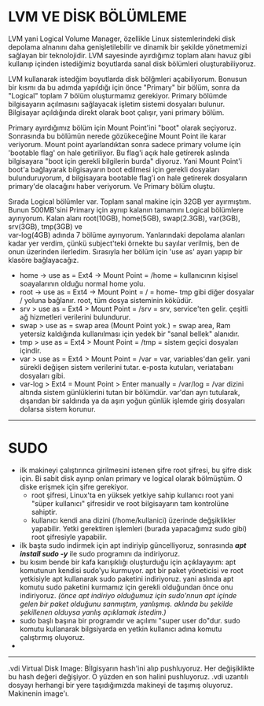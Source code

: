 # LVM VE DİSK  BÖLÜMLEME 

LVM yani Logical Volume Manager, özellikle Linux sistemlerindeki disk depolama alnanını daha genişletilebilir ve dinamik  bir şekilde yönetmemizi sağlayan bir teknolojidir. LVM sayesinde ayırdığımız toplam alanı havuz gibi kullanıp içinden 
istediğimiz boyutlarda sanal disk bölümleri oluşturabiliyoruz. 

LVM kullanarak istedğim boyutlarda disk bölğmleri açabiliyorum. Bonusun bir kısmı da bu adımda yapıldığı için önce "Primary" bir bölüm, sonra da "Logical" toplam 7 bölüm oluşturmamız gerekiyor. 
Primary bölümde bilgisayarın açılmasını sağlayacak işletim sistemi dosyaları bulunur. Bilgisayar açıldığında direkt olarak boot çalışır, yani primary bölüm.

Primary ayırdığımız bölüm için Mount Point'ini "boot" olarak seçiyoruz.  Sonrasında bu bölümün nerede gözükeceğine Mount Point ile karar veriyorum. Mount point ayarlandıktan sonra sadece primary volume için 'bootable flag' on hale 
getiriliyor. Bu flag'i açık hale getirerek aslında bilgisayara "boot için gerekli bilgilerin burda" diyoruz. Yani  Mount Point'i boot'a bağlayarak bilgisayarın boot edilmesi için gerekli dosyaları bulunduruyorum, d bilgisayara bootable 
flag'i on hale getirerek dosyaların primary'de olacağını haber veriyorum. Ve Primary bölüm oluştu.

Sırada Logical bölümler var. Toplam sanal makine için 32GB yer ayırmıştım. Bunun 500MB'sini Primary için ayrııp kalanın tamamını Logical bölümlere ayırıyorum. Kalan alanı root(10GB), home(5GB), swap(2.3GB), var(3GB), srv(3GB), tmp(3GB) ve  
var-log(4GB) adında 7 bölüme ayırıyorum. Yanlarındaki depolama alanları kadar yer verdim, çünkü subject'teki örnekte bu sayılar verilmiş, ben de onun üzerinden ilerledim. Sırasıyla her bölüm için 'use as' ayarı yapıp bir klasöre bağlayacağız.

* home -> use as = Ext4 -> Mount Point = /home                = kullanıcının kişisel soayalarının olduğu normal home yolu. 
* root -> use as = Ext4 -> Mount Point = /                    = home- tmp gibi diğer dosyalar / yoluna bağlanır. root, tüm dosya sisteminin köküdür.
* srv > use as = Ext4 > Mount Point = /srv                    = srv, service'ten gelir. çeşitli ağ hizmetleri verilerini bulundurur.
* swap > use as = swap area (Mount Point yok.)                = swap area, Ram yetersiz kaldığında kullanılması için yedek bir "sanal bellek" alanıdır.  
* tmp > use as = Ext4 > Mount Point = /tmp                    = sistem geçici dosyaları içindir. 
* var > use as = Ext4 > Mount Point = /var                    = var,  variables'dan gelir. yani sürekli değişen sistem verilerini tutar. e-posta kutuları, veriatabanı dosyaları gibi. 
* var-log > Ext4 = Mount Point > Enter manually = /var/log    = /var dizini altında sistem günlüklerini tutan bir bölümdür. var'dan ayrı tutularak, dışarıdan bir saldırıda ya da aşırı yoğun günlük işlemde giriş dosyaları dolarsa sistem korunur.

----------------------------------------------------------------------------------------------------------------------------------------------------------------------------------------------------------------------------------------------------
# SUDO 
- ilk makineyi çalıştırınca girilmesini istenen şifre root şifresi, bu şifre disk için. Bi sabit disk ayırıp onları primary ve logical olarak bölmüştüm. O diske erişmek için şifre gerekiyor.
    * root şifresi, Linux'ta en yüksek yetkiye sahip kullanıcı root yani "süper kullanıcı" şifresidir ve root bilgisayarın tam kontrolüne sahiptir.
    * kullanıcı kendi ana dizini (/home/kullanici) üzerinde değşiklikler yapabilir. Yetki gerektiren işlemleri (burada yapacağımız sudo gibi) root şifresiyle yapabilir.
- ilk başta sudo indirmek için apt indiriyip güncelliyoruz,  sonrasında _**apt install sudo -y**_ ile sudo programını da indiriyoruz.
- bu kısım bende bir kafa karışıklığı oluşturduğu için açıklayayım: apt komutunun kendisi sudo'yu kurmuyor. apt bir paket yöneticisi ve root yetkisiyle apt kullanarak sudo paketini indiriyoruz. yani aslında apt komutu sudo paketini kurmamız
için gerekli olduğundan önce onu indiriyoruz. _(önce apt indiriyo olduğumuz için sudo'nnun apt içinde gelen bir paket olduğunu sanmıştım, yanlışmış. aklında bu şekilde şekillenen olduysa yanlış açıklamak istedim.)_
- sudo başlı başına bir programdır ve açılımı "super user do"dur. sudo komutu kullanarak bilgsiyarda en yetkin kullanıcı adına komutu çalıştırmış oluyoruz.
- 
----------------------------------------------------------------------------------------------------------------------------------------------------------------------------------------------------------------------------------------------------
.vdi 
Virtual Disk Image: Bİlgisyarın hash'ini alıp pushluyoruz. Her değişiklikte bu hash değeri değişiyor. O yüzden en son halini pushluyoruz. .vdi uzantılı dosyayı herhangi bir yere taşıdığımızda makineyi de taşımış oluyoruz. Makinenin image'ı.
